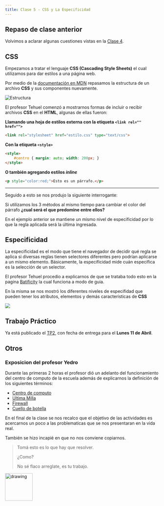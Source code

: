 ```yaml
---
title: Clase 5 - CSS y La Especificidad
---
```


## Repaso de clase anterior

Volvimos a aclarar algunas cuestiones vistas en la [Clase 4](/clases/2022-03-28).

## CSS

Empezamos a tratar el lenguaje **CSS (Cascading Style Sheets)**  el cual utilizamos para dar estilos a una página web.

Por medio de la [documentación en MDN](https://developer.mozilla.org/es/docs/Learn/Getting_started_with_the_web/CSS_basics) repasamos la estructura de un archivo  **CSS** y sus componentes nuevamente.

![Estructura](https://mdn.mozillademos.org/files/11925/csspartes.png "Estructura")

El profesor Tehuel comenzó a mostrarnos formas de incluir o recibir archivos **CSS** en el **HTML**, algunas de ellas fueron:

**Llamando una hoja de estilos externa con la etiqueta `<link rel="" href="">`**

```html
<link rel="stylesheet" href="estilo.css" type="text/css">
```

 **Con la etiqueta `<style>`**  

```html
<style>
	#centro { margin: auto; width: 200px; }
</style>
```

**O también agregando estilos *inline***

```html
<p style="color:red;">Esto es un párrafo.</p>
```

------------

Seguido a esto se nos produjo la siguiente interrogante:

Si utilizamos los 3 métodos al mismo tiempo para cambiar el color del párrafo **¿cual será el que predomine entre ellos?**

En el ejemplo anterior se mantiene un mismo nivel de especificidad por lo que la regla aplicada será la última ingresada.

## Especificidad

La especificidad es el modo que tiene el navegador de decidir qué regla se aplica si diversas reglas tienen selectores diferentes pero podrían aplicarse a un mismo elemento. Básicamente, la especificidad mide cuán específica es la selección de un selector.

El profesor Tehuel procedio a explicarnos de que se trataba todo esto  en la pagina [Batificity](http://http://batificity.com/ "Batificity") la cual funciona a modo de guia.

En la misma se nos mostró los diferentes niveles de especifidad que pueden tener los atributos, elementos y demás características de **CSS**

![](https://imgur.com/auHfYtF.png)

## Trabajo Práctico

Ya está publicado el [TP2](/trabajos/tp2/), con fecha de entrega para el **Lunes 11 de Abril**.

## Otros

### Exposicion del profesor Yedro

Durante las primeras 2 horas el profesor dió un adelanto del funcionamiento del centro de computo de la escuela además de explicarnos la definición de los siguientes términos:
  - [Centro de computo](https://definicion.de/centro-de-computo/)
  - [Ultima Milla](https://www.iwinds.com.ar/ultima-milla#:~:text=La%20%C2%AB%C3%BAltima%20milla%C2%BB%20es%20definida,en%20cualquier%20lugar%20del%20pa%C3%ADs.)
  - [Firewall](https://es.wikipedia.org/wiki/Cortafuegos_(inform%C3%A1tica))
  - [Cuello de botella](https://es.wikipedia.org/wiki/Cuello_de_botella)

En el final de la clase se nos recalco que el objetivo de las actividades es acercarnos un poco a las problematicas que se nos presentaran en la vida real.

También se hizo incapié en que no nos conviene copiarnos.

> Tomá esto es lo que hay que resolver.
>
> ¿Como?
>
> No sé flaco arreglate, es tu trabajo.

<img src="https://imgur.com/KGR0Jm2.png" alt="drawing" width="90" />
